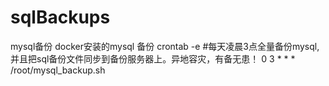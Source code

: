 # sqlBackups
mysql备份 docker安装的mysql 备份
	crontab -e
	#每天凌晨3点全量备份mysql,并且把sql备份文件同步到备份服务器上。异地容灾，有备无患！
	0 3 * * * /root/mysql_backup.sh
